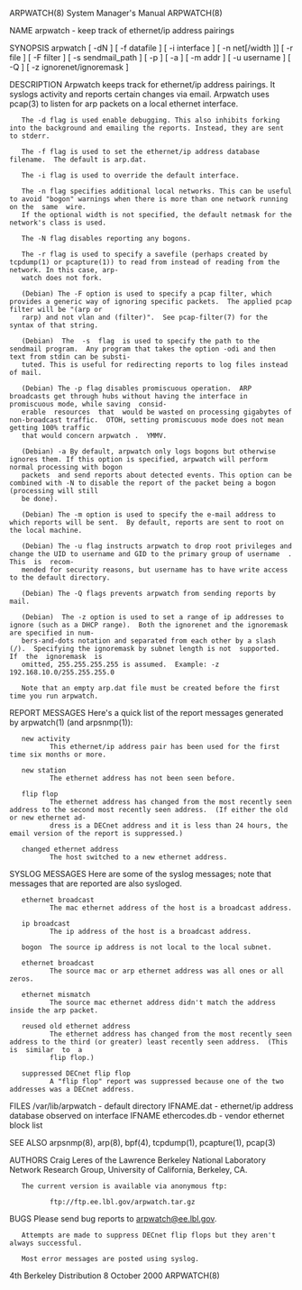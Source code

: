 ARPWATCH(8)                                                            System Manager's Manual                                                           ARPWATCH(8)

NAME
       arpwatch - keep track of ethernet/ip address pairings

SYNOPSIS
       arpwatch [ -dN ]
               [ -f datafile ]
               [ -i interface ]
               [ -n net[/width ]]
               [ -r file ]
               [ -F filter ]
               [ -s sendmail_path ]
               [ -p ]
               [ -a ]
               [ -m addr ]
               [ -u username ]
               [ -Q ]
               [ -z ignorenet/ignoremask ]

DESCRIPTION
       Arpwatch  keeps  track  for ethernet/ip address pairings. It syslogs activity and reports certain changes via email.  Arpwatch uses pcap(3) to listen for arp
       packets on a local ethernet interface.

       The -d flag is used enable debugging. This also inhibits forking into the background and emailing the reports. Instead, they are sent to stderr.

       The -f flag is used to set the ethernet/ip address database filename.  The default is arp.dat.

       The -i flag is used to override the default interface.

       The -n flag specifies additional local networks. This can be useful to avoid "bogon" warnings when there is more than one network running on the  same  wire.
       If the optional width is not specified, the default netmask for the network's class is used.

       The -N flag disables reporting any bogons.

       The -r flag is used to specify a savefile (perhaps created by tcpdump(1) or pcapture(1)) to read from instead of reading from the network. In this case, arp‐
       watch does not fork.

       (Debian) The -F option is used to specify a pcap filter, which provides a generic way of ignoring specific packets.  The applied pcap filter will be "(arp or
       rarp) and not vlan and (filter)".  See pcap-filter(7) for the syntax of that string.

       (Debian)  The  -s  flag  is used to specify the path to the sendmail program.  Any program that takes the option -odi and then text from stdin can be substi‐
       tuted. This is useful for redirecting reports to log files instead of mail.

       (Debian) The -p flag disables promiscuous operation.  ARP broadcasts get through hubs without having the interface in promiscuous mode, while saving  consid‐
       erable  resources  that  would be wasted on processing gigabytes of non-broadcast traffic.  OTOH, setting promiscuous mode does not mean getting 100% traffic
       that would concern arpwatch .  YMMV.

       (Debian) -a By default, arpwatch only logs bogons but otherwise ignores them. If this option is specified, arpwatch will perform normal processing with bogon
       packets  and send reports about detected events. This option can be combined with -N to disable the report of the packet being a bogon (processing will still
       be done).

       (Debian) The -m option is used to specify the e-mail address to which reports will be sent.  By default, reports are sent to root on the local machine.

       (Debian) The -u flag instructs arpwatch to drop root privileges and change the UID to username and GID to the primary group of username  .   This  is  recom‐
       mended for security reasons, but username has to have write access to the default directory.

       (Debian) The -Q flags prevents arpwatch from sending reports by mail.

       (Debian)  The -z option is used to set a range of ip addresses to ignore (such as a DHCP range).  Both the ignorenet and the ignoremask are specified in num‐
       bers-and-dots notation and separated from each other by a slash (/).  Specifying the ignoremask by subnet length is not  supported.   If  the  ignoremask  is
       omitted, 255.255.255.255 is assumed.  Example: -z 192.168.10.0/255.255.255.0

       Note that an empty arp.dat file must be created before the first time you run arpwatch.

REPORT MESSAGES
       Here's a quick list of the report messages generated by arpwatch(1) (and arpsnmp(1)):

       new activity
              This ethernet/ip address pair has been used for the first time six months or more.

       new station
              The ethernet address has not been seen before.

       flip flop
              The ethernet address has changed from the most recently seen address to the second most recently seen address.  (If either the old or new ethernet ad‐
              dress is a DECnet address and it is less than 24 hours, the email version of the report is suppressed.)

       changed ethernet address
              The host switched to a new ethernet address.

SYSLOG MESSAGES
       Here are some of the syslog messages; note that messages that are reported are also sysloged.

       ethernet broadcast
              The mac ethernet address of the host is a broadcast address.

       ip broadcast
              The ip address of the host is a broadcast address.

       bogon  The source ip address is not local to the local subnet.

       ethernet broadcast
              The source mac or arp ethernet address was all ones or all zeros.

       ethernet mismatch
              The source mac ethernet address didn't match the address inside the arp packet.

       reused old ethernet address
              The ethernet address has changed from the most recently seen address to the third (or greater) least recently seen address.  (This  is  similar  to  a
              flip flop.)

       suppressed DECnet flip flop
              A "flip flop" report was suppressed because one of the two addresses was a DECnet address.

FILES
       /var/lib/arpwatch - default directory
       IFNAME.dat - ethernet/ip address database observed on interface IFNAME
       ethercodes.db - vendor ethernet block list

SEE ALSO
       arpsnmp(8), arp(8), bpf(4), tcpdump(1), pcapture(1), pcap(3)

AUTHORS
       Craig Leres of the Lawrence Berkeley National Laboratory Network Research Group, University of California, Berkeley, CA.

       The current version is available via anonymous ftp:

              ftp://ftp.ee.lbl.gov/arpwatch.tar.gz

BUGS
       Please send bug reports to arpwatch@ee.lbl.gov.

       Attempts are made to suppress DECnet flip flops but they aren't always successful.

       Most error messages are posted using syslog.

4th Berkeley Distribution                                                  8 October 2000                                                                ARPWATCH(8)
